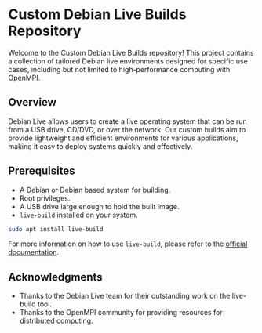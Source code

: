 # Custom Debian Live Builds Repository

Welcome to the Custom Debian Live Builds repository! This project contains a collection of tailored Debian live environments designed for specific use cases, including but not limited to high-performance computing with OpenMPI.

## Overview

Debian Live allows users to create a live operating system that can be run from a USB drive, CD/DVD, or over the network. Our custom builds aim to provide lightweight and efficient environments for various applications, making it easy to deploy systems quickly and effectively.

## Prerequisites

- A Debian or Debian based system for building.
- Root privileges.
- A USB drive large enough to hold the built image.
- `live-build` installed on your system.

```bash
sudo apt install live-build
```

For more information on how to use `live-build`, please refer to the [official documentation](https://manpages.debian.org/buster/live-build/live-build.1.en.html).



## Acknowledgments
- Thanks to the Debian Live team for their outstanding work on the live-build tool.
- Thanks to the OpenMPI community for providing resources for distributed computing.